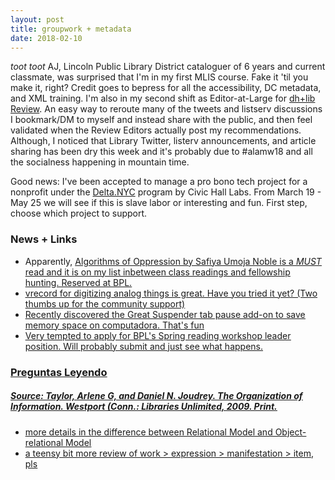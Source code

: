```yaml
---
layout: post
title: groupwork + metadata
date: 2018-02-10
---
```


_toot toot_ AJ, Lincoln Public Library District cataloguer of 6 years and current classmate, was surprised that I'm in my first MLIS course. Fake it 'til you make it, right? Credit goes to bepress for all the accessibility, DC metadata, and XML training.
I'm also in my second shift as Editor-at-Large for [dh+lib Review](http://acrl.ala.org/dh/). An easy way to reroute many of the tweets and listserv discussions I bookmark/DM to myself and instead share with the public, and then feel validated when the Review Editors actually post my recommendations. Although, I noticed that Library Twitter, listerv announcements, and article sharing has been dry this week and it's probably due to #alamw18 and all the socialness happening in mountain time.

Good news: I've been accepted to manage a pro bono tech project for a nonprofit under the [Delta.NYC](https://www.civichalllabs.org/probonotech) program by Civic Hall Labs. From March 19 - May 25 we will see if this is slave labor or interesting and fun. First step, choose which project to support.

### News + Links
* Apparently, [<u>Algorithms of Oppression<u> by Safiya Umoja Noble](https://nyupress.org/books/9781479837243/) is a *MUST* read and it is on my list inbetween class readings and fellowship hunting. [Reserved at BPL](https://borrow.bklynlibrary.org/iii/encore/record/C__Rb12109340__Salgorithms%20of%20oppression__Orightresult__X7;jsessionid=4CF2CB13E75A98297F6614F87A20F093?lang=eng&suite=def).
* [vrecord](https://github.com/amiaopensource/vrecord/issues/237#issuecomment-364462365) for digitizing analog things is great. Have you tried it yet? (Two thumbs up for the community support)
* Recently discovered the [Great Suspender](https://add0n.com/tab-suspender.html) tab pause add-on to save memory space on computadora. That's fun
* Very tempted to apply for [BPL's Spring reading workshop leader position](https://careers-bklynlibrary.icims.com/jobs/1610/team-up-to-read-program-leader/job?mobile=false&width=1140&height=500&bga=true&needsRedirect=false&jan1offset=-300&jun1offset=-240). Will probably submit and just see what happens.


### Preguntas Leyendo
##### Source: Taylor, Arlene G, and Daniel N. Joudrey. The Organization of Information. Westport (Conn.: Libraries Unlimited, 2009. Print. 
* more details in the difference between Relational Model and Object-relational Model
* a teensy bit more review of work > expression > manifestation >  item, pls


